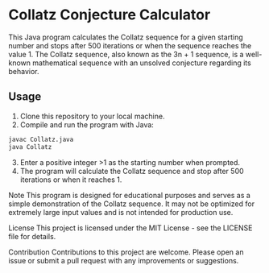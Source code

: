 # Collatz Conjecture Calculator

This Java program calculates the Collatz sequence for a given starting number and stops after 500 iterations or when the sequence reaches the value 1. The Collatz sequence, also known as the 3n + 1 sequence, is a well-known mathematical sequence with an unsolved conjecture regarding its behavior.

## Usage
1. Clone this repository to your local machine.
2. Compile and run the program with Java:
```bash
javac Collatz.java
java Collatz
```

3. Enter a positive integer >1 as the starting number when prompted.
4. The program will calculate the Collatz sequence and stop after 500 iterations or when it reaches 1.

Note
This program is designed for educational purposes and serves as a simple demonstration of the Collatz sequence. It may not be optimized for extremely large input values and is not intended for production use.

License
This project is licensed under the MIT License - see the LICENSE file for details.

Contribution
Contributions to this project are welcome. Please open an issue or submit a pull request with any improvements or suggestions.
